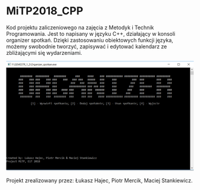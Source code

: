 # MiTP2018_CPP

Kod projektu zaliczeniowego na zajęcia z Metodyk i Technik Programowania. 
Jest to napisany w języku C++, działający w konsoli organizer spotkań. Dzięki zastosowaniu obiektowych funkcji języka, możemy swobodnie tworzyć, zapisywać i edytować kalendarz ze zbliżającymi się wydarzeniami.

![](https://github.com/hajlukasz/MiTP2018_CPP/blob/master/ilustracja.PNG?raw=true)

Projekt zrealizowany przez: Łukasz Hajec, Piotr Mercik, Maciej Stankiewicz.
